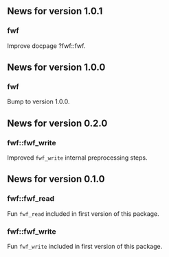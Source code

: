 <!-- generated by R package codedoc; do not modify! -->

## News for version 1.0.1

### fwf

Improve docpage ?fwf::fwf.


## News for version 1.0.0

### fwf

Bump to version 1.0.0.


## News for version 0.2.0

### fwf::fwf_write

Improved `fwf_write` internal preprocessing steps.


## News for version 0.1.0

### fwf::fwf_read

Fun `fwf_read` included in first version of this package.

### fwf::fwf_write

Fun `fwf_write` included in first version of this package.


